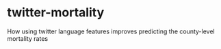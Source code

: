 # twitter-mortality
How using twitter language features improves predicting the county-level mortality rates
